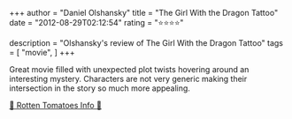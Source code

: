 +++
author = "Daniel Olshansky"
title = "The Girl With the Dragon Tattoo"
date = "2012-08-29T02:12:54"
rating = "⭐⭐⭐⭐"

description = "Olshansky's review of The Girl With the Dragon Tattoo"
tags = [
    "movie",
]
+++


Great movie filled with unexpected plot twists hovering around an interesting mystery. Characters are not very generic making their intersection in the story so much more appealing.

[🍅 Rotten Tomatoes Info 🍅](https://www.rottentomatoes.com//m/the_girl_with_the_dragon_tattoo)